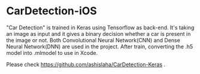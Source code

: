 # CarDetection-iOS

"Car Detection" is trained in Keras using Tensorflow as back-end. It's taking an image as input and it gives a binary 
decision whether a car is present in the image or not. Both Convolutional Neural Network(CNN) and Dense Neural Network(DNN) 
are used in the project. After train, converting the .h5 model into .mlmodel to use in Xcode.

Please check https://github.com/ashislaha/CarDetection-Keras . 

